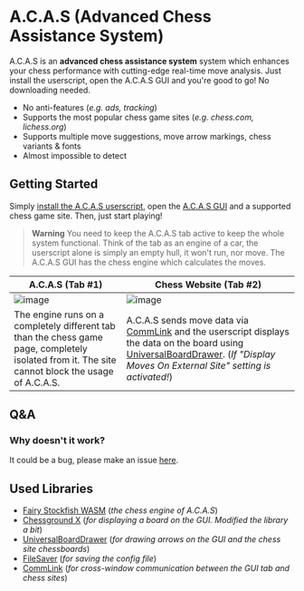 # A.C.A.S (Advanced Chess Assistance System)

A.C.A.S is an **advanced chess assistance system** system which enhances your chess performance with cutting-edge real-time move analysis. Just install the userscript, open the A.C.A.S GUI and you're good to go! No downloading needed.

* No anti-features (*e.g. ads, tracking*)
* Supports the most popular chess game sites (*e.g. chess.com, lichess.org*)
* Supports multiple move suggestions, move arrow markings, chess variants & fonts
* Almost impossible to detect

## Getting Started

Simply [install the A.C.A.S userscript](https://github.com/Hakorr/A.C.A.S/raw/main/acas.user.js), open the [A.C.A.S GUI](https://hakorr.github.io/A.C.A.S/) and a supported chess game site. Then, just start playing!

> **Warning**
> You need to keep the A.C.A.S tab active to keep the whole system functional. Think of the tab as an engine of a car, the userscript alone is simply an empty hull, it won't run, nor move. The A.C.A.S GUI has the chess engine which calculates the moves.

| A.C.A.S (Tab #1)    | Chess Website (Tab #2)  |
|----------------------|----------------------|
| ![image](https://github.com/Hakorr/A.C.A.S/assets/76921756/750998aa-061e-478a-a2c2-5e7c5b341775) | ![image](https://github.com/Hakorr/A.C.A.S/assets/76921756/ad87db6b-4dc5-4443-8405-29ad140d5894) |
| The engine runs on a completely different tab than the chess game page, completely isolated from it. The site cannot block the usage of A.C.A.S. | A.C.A.S sends move data via [CommLink](https://github.com/AugmentedWeb/CommLink) and the userscript displays the data on the board using [UniversalBoardDrawer](https://github.com/Hakorr/UniversalBoardDrawer). (*If "Display Moves On External Site" setting is activated!*) |

## Q&A

### Why doesn't it work?

It could be a bug, please make an issue [here](https://github.com/Hakorr/Userscripts/issues).

## Used Libraries

* [Fairy Stockfish WASM](https://github.com/fairy-stockfish/fairy-stockfish.wasm) (*the chess engine of A.C.A.S*)
* [Chessground X](https://github.com/gbtami/chessgroundx) (*for displaying a board on the GUI. Modified the library a bit*)
* [UniversalBoardDrawer](https://github.com/Hakorr/UniversalBoardDrawer) (*for drawing arrows on the GUI and the chess site chessboards*)
* [FileSaver](http://purl.eligrey.com/github/FileSaver.js) (*for saving the config file*)
* [CommLink](https://github.com/AugmentedWeb/CommLink) (*for cross-window communication between the GUI tab and chess sites*)
